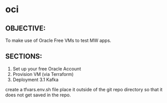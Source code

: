 # oci

## OBJECTIVE:
To make use of Oracle Free VMs to test MW apps.

## SECTIONS:
1. Set up your free Oracle Account
2. Provision VM (via Terraform)
3. Deployment 
   3.1 Kafka

create a tfvars.env.sh file 
place it outside of the git repo directory so that it does not get saved in the repo.
